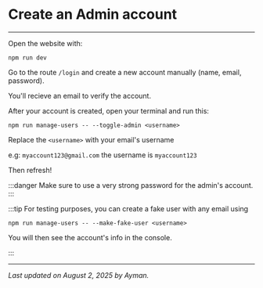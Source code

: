 # Create an Admin account

---

Open the website with:

```
npm run dev
```

Go to the route `/login` and create a new account manually (name, email, password).

You'll recieve an email to verify the account.

After your account is created, open your terminal and run this:

```
npm run manage-users -- --toggle-admin <username>
```

Replace the `<username>` with your email's username

e.g: `myaccount123@gmail.com` the username is `myaccount123`

Then refresh!

:::danger
Make sure to use a very strong password for the admin's account.
:::

:::tip
For testing purposes, you can create a fake user with any email using

```
npm run manage-users -- --make-fake-user <username>
```

You will then see the account's info in the console.

:::

---

_Last updated on August 2, 2025 by Ayman._
